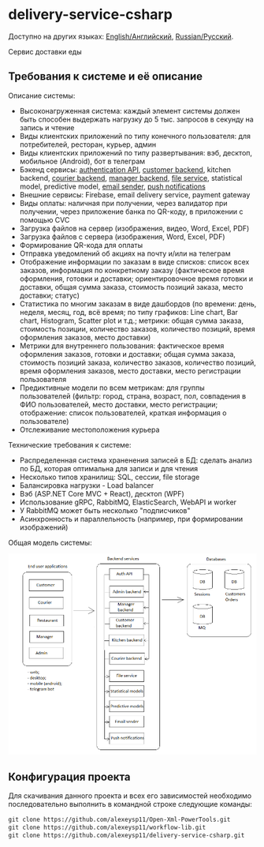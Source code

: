 # delivery-service-csharp 

Доступно на других языках: [English/Английский](README.md), [Russian/Русский](README.ru.md). 

Сервис доставки еды

## Требования к системе и её описание 

Описание системы: 
- Высоконагруженная система: каждый элемент системы должен быть способен выдержать нагрузку до 5 тыс. запросов в секунду на запись и чтение
- Виды клиентских приложений по типу конечного пользователя: для потребителей, ресторан, курьер, админ
- Виды клиентских приложений по типу развертывания: вэб, десктоп, мобильное (Android), бот в телеграм 
- Бэкенд сервисы: [authentication API](docs/authapi.ru.md), [customer backend](docs/customerbackend.ru.md), kitchen backend, [courier backend](docs/courier.ru.md), [manager backend](docs/manager.ru.md), [file service](docs/fileservice.ru.md), statistical model, predictive model, [email sender](docs/emailsender.ru.md), [push notifications](docs/pushnotifications.ru.md) 
- Внешние сервисы: Firebase, email delivery service, payment gateway 
- Виды оплаты: наличная при получении, через валидатор при получении, через приложение банка по QR-коду, в приложении с помощью CVC
- Загрузка файлов на сервер (изображения, видео, Word, Excel, PDF)
- Загрузка файлов с сервера (изображения, Word, Excel, PDF)
- Формирование QR-кода для оплаты
- Отправка уведомлений об акциях на почту и/или на телеграм
- Отображение информации по заказам в виде списков: список всех заказов, информация по конкретному заказу (фактическое время оформления, готовки и доставки; ориентировочное время готовки и доставки, общая сумма заказа, стоимость позиций заказа, место доставки; статус)
- Статистика по многим заказам в виде дашбордов (по времени: день, неделя, месяц, год, всё время; по типу графиков: Line chart, Bar chart, Histogram, Scatter plot и т.д.; метрики: общая сумма заказа, стоимость позиции, количество заказов, количество позиций, время оформления заказов, место доставки)
- Метрики для внутреннего пользования: фактическое время оформления заказов, готовки и доставки; общая сумма заказа, стоимость позиций заказа, количество заказов, количество позиций, время оформления заказов, место доставки, место регистрации пользователя 
- Предиктивные модели по всем метрикам: для группы пользователей (фильтр: город, страна, возраст, пол, совпадения в ФИО пользователей, место доставки, место регистрации; отображение: список пользователей, краткая информация о пользователе)
- Отслеживание местоположения курьера

Технические требования к системе: 
- Распределенная система храненения записей в БД: сделать анализ по БД, которая оптимальна для записи и для чтения 
- Несколько типов хранилищ: SQL, сессии, file storage
- Балансировка нагрузки - Load balancer 
- Вэб (ASP.NET Core MVC + React), десктоп (WPF) 
- Использование gRPC, RabbitMQ, ElasticSearch, WebAPI и worker
- У RabbitMQ может быть несколько "подписчиков"
- Асинхронность и параллельность (например, при формировании изображений)

Общая модель системы: 

![system_overall](docs/img/system_overall.png)

## Конфигурация проекта 

Для скачивания данного проекта и всех его зависимостей необходимо последовательно выполнить в командной строке следующие команды:
```
git clone https://github.com/alexeysp11/Open-Xml-PowerTools.git 
git clone https://github.com/alexeysp11/workflow-lib.git
git clone https://github.com/alexeysp11/delivery-service-csharp.git
```
